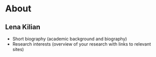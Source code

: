 # About

## Lena Kilian
- Short biography (academic background and biography)
- Research interests (overview of your research with links to relevant sites)
